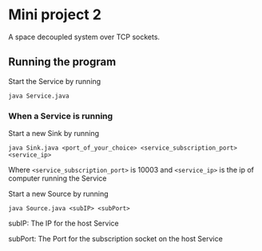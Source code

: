 # Mini project 2

A space decoupled system over TCP sockets.

## Running the program

Start the Service by running

```
java Service.java
```

### When a Service is running

Start a new Sink by running

```
java Sink.java <port_of_your_choice> <service_subscription_port> <service_ip>
```

Where `<service_subscription_port>` is 10003 and `<service_ip>` is the ip of computer running the Service

Start a new Source by running

```
java Source.java <subIP> <subPort>
```

subIP: The IP for the host Service

subPort: The Port for the subscription socket on the host Service
